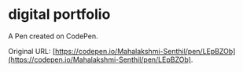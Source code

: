 # digital portfolio 

A Pen created on CodePen.

Original URL: [https://codepen.io/Mahalakshmi-Senthil/pen/LEpBZOb](https://codepen.io/Mahalakshmi-Senthil/pen/LEpBZOb).

